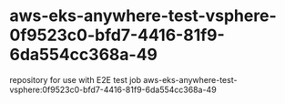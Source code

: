 # aws-eks-anywhere-test-vsphere-0f9523c0-bfd7-4416-81f9-6da554cc368a-49
repository for use with E2E test job aws-eks-anywhere-test-vsphere:0f9523c0-bfd7-4416-81f9-6da554cc368a-49
